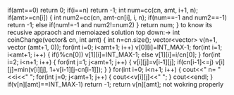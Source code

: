 if(amt==0) return 0;
if(i==n) return -1;
int num=cc(cn, amt, i+1, n);
if(amt>=cn[i])
{
int num2=cc(cn, amt-cn[i], i, n);
if(num==-1 and num2==-1) return -1;
else if(num!=-1 and num2!=num2)
}
return num;
}
to know its recusive appraoch and memoiazed solution
top down:->
int coinChange(vector<int>& cn, int amt) {
int n=cn.size();
vector<vector<int>> v(n+1, vector<int> (amt+1, 0));
for(int i=0; i<amt+1; i++)
v[0][i]=INT_MAX-1;
for(int i=1; i<amt+1; i++)
{
if(i%cn[0]) v[1][i]=INT_MAX-1;
else v[1][i]=i/cn[0];
}
for(int i=2; i<n+1; i++)
{
for(int j=1; j<amt+1; j++)
{
v[i][j]=v[i-1][j];
if(cn[i-1]<=j)
v[i][j]=min(v[i][j], 1+v[i-1][j-cn[i-1]]);
}
}
for(int i=0; i<n+1; i++)
{
cout<<" n= "<<i<<" ";
for(int j=0; j<amt+1; j++)
{
cout<<v[i][j]<<" ";
}
cout<<endl;
}
if(v[n][amt]==INT_MAX-1) return -1;
return v[n][amt];
not wokring properly